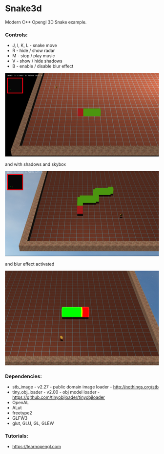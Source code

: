 # Snake3d
Modern C++ Opengl 3D Snake example.

### Controls:
- J, I, K, L - snake move
- R - hide / show radar
- M - stop / play music
- V - show / hide shadows
- B - enable / disable blur effect

![Printscreen](printscreen.png "Printscreen")

and with shadows and skybox

![Printscreen](printscreen_shadows.png "Printscreen shadows")

and blur effect activated

![Printscreen](printscreen_blur.png "Printscreen blur")

### Dependencies:
- stb_image - v2.27 - public domain image loader - http://nothings.org/stb
- tiny_obj_loader - v2.00 - obj model loader - https://github.com/tinyobjloader/tinyobjloader
- OpenAL
- ALut
- freetype2
- GLFW3
- glut, GLU, GL, GLEW

### Tutorials:
- https://learnopengl.com